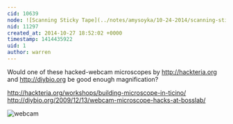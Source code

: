 ```yaml
---
cid: 10639
node: ![Scanning Sticky Tape](../notes/amysoyka/10-24-2014/scanning-sticky-tape)
nid: 11297
created_at: 2014-10-27 18:52:02 +0000
timestamp: 1414435922
uid: 1
author: warren
---
```


Would one of these hacked-webcam microscopes by http://hackteria.org and http://diybio.org be good enough magnification? 

http://hackteria.org/workshops/building-microscope-in-ticino/
http://diybio.org/2009/12/13/webcam-microscope-hacks-at-bosslab/

![webcam](http://farm5.static.flickr.com/4038/4184133625_9969a5d79a.jpg)